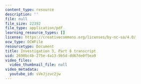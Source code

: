 ```yaml
---
content_type: resource
description: ''
file: null
file_size: 22392
file_type: application/pdf
learning_resource_types: []
license: https://creativecommons.org/licenses/by-nc-sa/4.0/
ocw_type: OCWFile
resourcetype: Document
title: Investigation 3, Part 8 transcript
uid: 2690bc4b-275e-4a13-9b5d-dd67de0f5ea9
video_files:
  video_thumbnail_file: null
video_metadata:
  youtube_id: sVeJjzuc2jw
---
```

